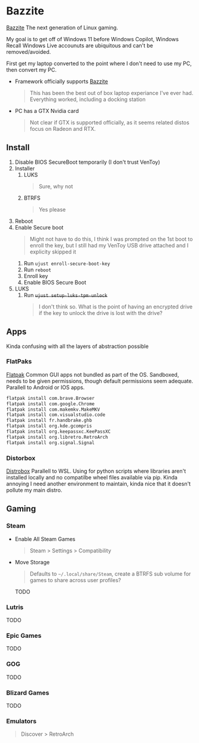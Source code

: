# Bazzite

[Bazzite](https://bazzite.gg/) The next generation of Linux gaming.

My goal is to get off of Windows 11 before Windows Copilot, Windows Recall Windows Live accounuts are ubiquitous and can't be removed/avoided.

First get my laptop converted to the point where I don't need to use my PC, then convert my PC.
* Framework officially supports [Bazzite](https://knowledgebase.frame.work/en_us/officially-supported-vs-compatible-linux-distributions-ByVPFgyTs)
    > This has been the best out of box laptop experiance I've ever had. Everything worked, including a docking station
* PC has a GTX Nvidia card
    > Not clear if GTX is supported officially, as it seems related distos focus on Radeon and RTX.

## Install

1. Disable BIOS SecureBoot temporarily (I don't trust VenToy)
1. Installer
    1. LUKS
        > Sure, why not
    1. BTRFS
        > Yes please
1. Reboot
1. Enable Secure boot
    > Might not have to do this, I think I was prompted on the 1st boot to enroll the key, but I still had my VenToy USB drive attached and I explicity skipped it
    1. Run ```ujust enroll-secure-boot-key```
    1. Run ```reboot```
    1. Enroll key
    1. Enable BIOS Secure Boot
1. LUKS
    1. Run ~~```ujust setup-luks-tpm-unlock```~~
        > I don't think so. What is the point of having an encrypted drive if the key to unlock the drive is lost with the drive?

## Apps

Kinda confusing with all the layers of abstraction possible

### FlatPaks

[Flatpak](https://docs.bazzite.gg/Installing_and_Managing_Software/Flatpak/) Common GUI apps not bundled as part of the OS. Sandboxed, needs to be given permissions, though default permissions seem adequate. Parallell to Android or IOS apps.

```bash
flatpak install com.brave.Browser
flatpak install com.google.Chrome
flatpak install com.makemkv.MakeMKV
flatpak install com.visualstudio.code
flatpak install fr.handbrake.ghb
flatpak install org.kde.gcompris
flatpak install org.keepassxc.KeePassXC
flatpak install org.libretro.RetroArch
flatpak install org.signal.Signal
```

### Distorbox

[Distrobox](https://docs.bazzite.gg/Installing_and_Managing_Software/Distrobox/) Parallell to WSL. Using for python scripts where libraries aren't installed locally and no compatilbe wheel files available via pip. Kinda annoying I need another environment to maintain, kinda nice that it doesn't pollute my main distro.

## Gaming

### Steam

* Enable All Steam Games
   > Steam > Settings > Compatibility 
* Move Storage
    > Defaults to ```~/.local/share/Steam```, create a BTRFS sub volume for games to share across user profiles?

    TODO

### Lutris

TODO

### Epic Games

TODO

### GOG

TODO

### Blizard Games

TODO

### Emulators
 > Discover > RetroArch